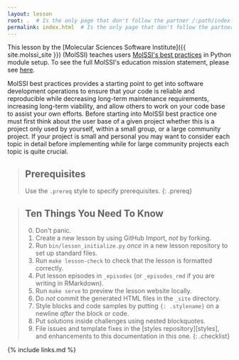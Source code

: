 ```yaml
---
layout: lesson
root: .  # Is the only page that don't follow the partner /:path/index.html
permalink: index.html  # Is the only page that don't follow the partner /:path/index.html
---
```


This lesson by the [Molecular Sciences Software Institute]({{ site.molssi_site }}) (MolSSI)
teaches users [MolSSI's best practices](http://molssi.org/education/best-practices/)
in Python module setup. To see the full MolSSI's education mission statement, please see
[here](http://molssi.org/education/education-mission-statement/).

MolSSI best practices provides a starting point to get into software
development operations to ensure that your code is reliable and reproducible
while decreasing long-term maintenance requirements, increasing long-term
viability, and allow others to work on your code base to assist your own
efforts. Before starting into MolSSI best practice one must first think about
the user base of a given project whether this is a project only used by
yourself, within a small group, or a large community project. If your project
is small and personal you may want to consider each topic in detail before
implementing while for large community projects each topic is quite crucial.


> ## Prerequisites
>
> Use the `.prereq` style to specify prerequisites.
{: .prereq}

> ## Ten Things You Need To Know
>
> 0.  Don't panic.
> 1.  Create a new lesson by using GitHub Import, *not* by forking.
> 2.  Run `bin/lesson_initialize.py` *once* in a new lesson repository to set up standard files.
> 3.  Run `make lesson-check` to check that the lesson is formatted correctly.
> 4.  Put lesson episodes in `_episodes` (or `_episodes_rmd` if you are writing in RMarkdown).
> 5.  Run `make serve` to preview the lesson website locally.
> 6.  Do *not* commit the generated HTML files in the `_site` directory.
> 7.  Style blocks and code samples by putting `{: .stylename}` on a newline *after* the block or code.
> 8.  Put solutions inside challenges using nested blockquotes.
> 9.  File issues and template fixes in the [styles repository][styles],
>     and enhancements to this documentation in this one.
{: .checklist}

{% include links.md %}

